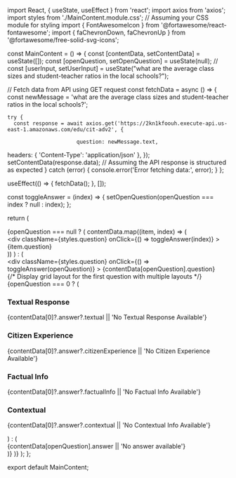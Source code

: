 
import React, { useState, useEffect } from 'react';
import axios from 'axios';
import styles from './MainContent.module.css'; // Assuming your CSS module for styling
import { FontAwesomeIcon } from '@fortawesome/react-fontawesome';
import { faChevronDown, faChevronUp } from '@fortawesome/free-solid-svg-icons';

const MainContent = () => {
  const [contentData, setContentData] = useState([]);
  const [openQuestion, setOpenQuestion] = useState(null);
      // const [userInput, setUserInput] = useState("what are the average class sizes and student-teacher ratios in the local schools?");


  // Fetch data from API using GET request
  const fetchData = async () => {
                const newMessage = 'what are the average class sizes and student-teacher ratios in the local schools?';

    try {
      const response = await axios.get('https://2kn1kfoouh.execute-api.us-east-1.amazonaws.com/edu/cit-adv2', {
       
                          question: newMessage.text,

headers: {
                        'Content-Type': 'application/json'
                  },
      });
      setContentData(response.data); // Assuming the API response is structured as expected
    } catch (error) {
      console.error('Error fetching data:', error);
    }
  };

  useEffect(() => {
    fetchData();
  }, []);

  const toggleAnswer = (index) => {
    setOpenQuestion(openQuestion === index ? null : index);
  };

  return (
    <div className={styles.mainContent}>
      {openQuestion === null ? (
        contentData.map((item, index) => (
          <div key={index} className={styles.questionBlock}>
            <div
              className={styles.question}
              onClick={() => toggleAnswer(index)}
            >
              {item.question}
              <FontAwesomeIcon
                icon={faChevronDown}
                className={styles.chevronIcon}
              />
            </div>
          </div>
        ))
      ) : (
        <div className={styles.questionBlock}>
          <div
            className={styles.question}
            onClick={() => toggleAnswer(openQuestion)}
          >
            {contentData[openQuestion].question}
            <FontAwesomeIcon
              icon={faChevronUp}
              className={styles.chevronIcon}
            />
          </div>
          {/* Display grid layout for the first question with multiple layouts */}
          {openQuestion === 0 ? (
            <div className={styles.gridAnswer}>
              <div className={styles.gridItem}>
                <h3>Textual Response</h3>
                <p>{contentData[0]?.answer?.textual || 'No Textual Response Available'}</p>
              </div>
              <div className={styles.gridItem}>
                <h3>Citizen Experience</h3>
                <p>{contentData[0]?.answer?.citizenExperience || 'No Citizen Experience Available'}</p>
              </div>
              <div className={styles.gridItem}>
                <h3>Factual Info</h3>
                <p>{contentData[0]?.answer?.factualInfo || 'No Factual Info Available'}</p>
              </div>
              <div className={styles.gridItem}>
                <h3>Contextual</h3>
                <p>{contentData[0]?.answer?.contextual || 'No Contextual Info Available'}</p>
              </div>
            </div>
          ) : (
            <div className={styles.answer}>
              {contentData[openQuestion].answer || 'No answer available'}
            </div>
          )}
        </div>
      )}
    </div>
  );
};

export default MainContent;
